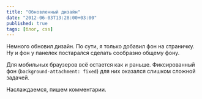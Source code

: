 ```yaml
---
title: "Обновленный дизайн"
date: "2012-06-03T13:28:00+03:00"
published: true
tags: [блог, css]
---
```


Немного обновил дизайн. По сути, я только добавил фон на страничку. Ну и фон у панелек постарался сделать сообразно
общему фону.

Для мобильных браузеров всё остается как и раньше. Фиксированный фон (`background-attachment: fixed`) для них оказался
слишком сложной задачей.

Наслаждаемся, пишем комментарии.
